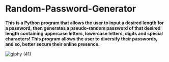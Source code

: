 # Random-Password-Generator

**This is a Python program that allows the user to input a desired length for a password, then generates a pseudo-random password of that desired length containing uppercase letters, lowercase letters, digits and special characters! This program allows the user to diversify their passwords, and so, better secure their online presence.** 

![giphy (41)](https://user-images.githubusercontent.com/50711847/181358260-d70e8444-ac98-4757-bb95-a06905f261b6.gif)
